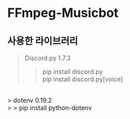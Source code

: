 # FFmpeg-Musicbot
## 사용한 라이브러리
> Discord.py 1.7.3 </br>
> > pip install discord.py </br>
> > pip install discord.py[voice] </br>
</br>
> dotenv 0.19.2 </br>
> > pip install python-dotenv </br>


